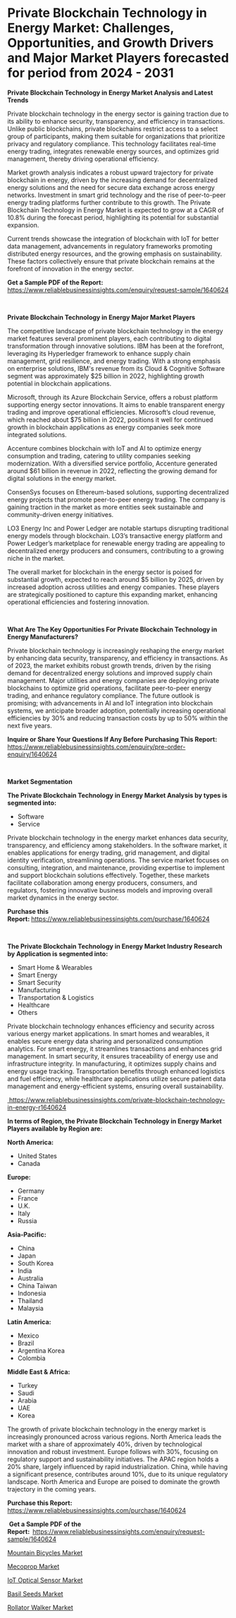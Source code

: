 <p><h1>Private Blockchain Technology in Energy Market: Challenges, Opportunities, and Growth Drivers and Major Market Players forecasted for period from 2024 - 2031</h1></p><p><strong>Private Blockchain Technology in Energy Market Analysis and Latest Trends</strong></p>
<p><p>Private blockchain technology in the energy sector is gaining traction due to its ability to enhance security, transparency, and efficiency in transactions. Unlike public blockchains, private blockchains restrict access to a select group of participants, making them suitable for organizations that prioritize privacy and regulatory compliance. This technology facilitates real-time energy trading, integrates renewable energy sources, and optimizes grid management, thereby driving operational efficiency.</p><p>Market growth analysis indicates a robust upward trajectory for private blockchain in energy, driven by the increasing demand for decentralized energy solutions and the need for secure data exchange across energy networks. Investment in smart grid technology and the rise of peer-to-peer energy trading platforms further contribute to this growth. The Private Blockchain Technology in Energy Market is expected to grow at a CAGR of 10.8% during the forecast period, highlighting its potential for substantial expansion. </p><p>Current trends showcase the integration of blockchain with IoT for better data management, advancements in regulatory frameworks promoting distributed energy resources, and the growing emphasis on sustainability. These factors collectively ensure that private blockchain remains at the forefront of innovation in the energy sector.</p></p>
<p><strong>Get a Sample PDF of the Report:&nbsp;</strong> <a href="https://www.reliablebusinessinsights.com/enquiry/request-sample/1640624?utm_campaign=115&utm_medium=2&utm_source=Github&utm_content=ia&utm_term=25092024&utm_id=private-blockchain-technology-in-energy">https://www.reliablebusinessinsights.com/enquiry/request-sample/1640624</a></p>
<p>&nbsp;</p>
<p><strong>Private Blockchain Technology in Energy Major Market Players</strong></p>
<p><p>The competitive landscape of private blockchain technology in the energy market features several prominent players, each contributing to digital transformation through innovative solutions. IBM has been at the forefront, leveraging its Hyperledger framework to enhance supply chain management, grid resilience, and energy trading. With a strong emphasis on enterprise solutions, IBM's revenue from its Cloud & Cognitive Software segment was approximately $25 billion in 2022, highlighting growth potential in blockchain applications.</p><p>Microsoft, through its Azure Blockchain Service, offers a robust platform supporting energy sector innovations. It aims to enable transparent energy trading and improve operational efficiencies. Microsoft’s cloud revenue, which reached about $75 billion in 2022, positions it well for continued growth in blockchain applications as energy companies seek more integrated solutions.</p><p>Accenture combines blockchain with IoT and AI to optimize energy consumption and trading, catering to utility companies seeking modernization. With a diversified service portfolio, Accenture generated around $61 billion in revenue in 2022, reflecting the growing demand for digital solutions in the energy market.</p><p>ConsenSys focuses on Ethereum-based solutions, supporting decentralized energy projects that promote peer-to-peer energy trading. The company is gaining traction in the market as more entities seek sustainable and community-driven energy initiatives.</p><p>LO3 Energy Inc and Power Ledger are notable startups disrupting traditional energy models through blockchain. LO3’s transactive energy platform and Power Ledger’s marketplace for renewable energy trading are appealing to decentralized energy producers and consumers, contributing to a growing niche in the market.</p><p>The overall market for blockchain in the energy sector is poised for substantial growth, expected to reach around $5 billion by 2025, driven by increased adoption across utilities and energy companies. These players are strategically positioned to capture this expanding market, enhancing operational efficiencies and fostering innovation.</p></p>
<p>&nbsp;</p>
<p><strong>What Are The Key Opportunities For Private Blockchain Technology in Energy Manufacturers?</strong></p>
<p><p>Private blockchain technology is increasingly reshaping the energy market by enhancing data security, transparency, and efficiency in transactions. As of 2023, the market exhibits robust growth trends, driven by the rising demand for decentralized energy solutions and improved supply chain management. Major utilities and energy companies are deploying private blockchains to optimize grid operations, facilitate peer-to-peer energy trading, and enhance regulatory compliance. The future outlook is promising; with advancements in AI and IoT integration into blockchain systems, we anticipate broader adoption, potentially increasing operational efficiencies by 30% and reducing transaction costs by up to 50% within the next five years.</p></p>
<p><strong>Inquire or Share Your Questions If Any Before Purchasing This Report:</strong> <a href="https://www.reliablebusinessinsights.com/enquiry/pre-order-enquiry/1640624?utm_campaign=115&utm_medium=2&utm_source=Github&utm_content=ia&utm_term=25092024&utm_id=private-blockchain-technology-in-energy">https://www.reliablebusinessinsights.com/enquiry/pre-order-enquiry/1640624</a></p>
<p>&nbsp;</p>
<p><strong>Market Segmentation</strong></p>
<p><strong>The Private Blockchain Technology in Energy Market Analysis by types is segmented into:</strong></p>
<p><ul><li>Software</li><li>Service</li></ul></p>
<p><p>Private blockchain technology in the energy market enhances data security, transparency, and efficiency among stakeholders. In the software market, it enables applications for energy trading, grid management, and digital identity verification, streamlining operations. The service market focuses on consulting, integration, and maintenance, providing expertise to implement and support blockchain solutions effectively. Together, these markets facilitate collaboration among energy producers, consumers, and regulators, fostering innovative business models and improving overall market dynamics in the energy sector.</p></p>
<p><strong>Purchase this Report:&nbsp;</strong><a href="https://www.reliablebusinessinsights.com/purchase/1640624?utm_campaign=115&utm_medium=2&utm_source=Github&utm_content=ia&utm_term=25092024&utm_id=private-blockchain-technology-in-energy">https://www.reliablebusinessinsights.com/purchase/1640624</a></p>
<p>&nbsp;</p>
<p><strong>The Private Blockchain Technology in Energy Market Industry Research by Application is segmented into:</strong></p>
<p><ul><li>Smart Home & Wearables</li><li>Smart Energy</li><li>Smart Security</li><li>Manufacturing</li><li>Transportation & Logistics</li><li>Healthcare</li><li>Others</li></ul></p>
<p><p>Private blockchain technology enhances efficiency and security across various energy market applications. In smart homes and wearables, it enables secure energy data sharing and personalized consumption analytics. For smart energy, it streamlines transactions and enhances grid management. In smart security, it ensures traceability of energy use and infrastructure integrity. In manufacturing, it optimizes supply chains and energy usage tracking. Transportation benefits through enhanced logistics and fuel efficiency, while healthcare applications utilize secure patient data management and energy-efficient systems, ensuring overall sustainability.</p></p>
<p><a href="https://www.reliablebusinessinsights.com/private-blockchain-technology-in-energy-r1640624?utm_campaign=115&utm_medium=2&utm_source=Github&utm_content=ia&utm_term=25092024&utm_id=private-blockchain-technology-in-energy">&nbsp;https://www.reliablebusinessinsights.com/private-blockchain-technology-in-energy-r1640624</a></p>
<p><strong>In terms of Region, the Private Blockchain Technology in Energy Market Players available by Region are:</strong></p>
<p>
    <p> <strong> North America: </strong>
        <ul>
            <li>United States</li>
            <li>Canada</li>
        </ul>
        </p> 
    <p> <strong> Europe: </strong>
        <ul>
            <li>Germany</li>
            <li>France</li>
            <li>U.K.</li>
            <li>Italy</li>
            <li>Russia</li>
        </ul>
        </p> 
    <p> <strong> Asia-Pacific: </strong>
        <ul>
            <li>China</li>
            <li>Japan</li>
            <li>South Korea</li>
            <li>India</li>
            <li>Australia</li>
            <li>China Taiwan</li>
            <li>Indonesia</li>
            <li>Thailand</li>
            <li>Malaysia</li>
        </ul>
        </p> 
    <p> <strong> Latin America: </strong>
        <ul>
            <li>Mexico</li>
            <li>Brazil</li>
            <li>Argentina Korea</li>
            <li>Colombia</li>
        </ul>
        </p> 
    <p> <strong> Middle East & Africa: </strong>
        <ul>
            <li>Turkey</li>
            <li>Saudi</li>
            <li>Arabia</li>
            <li>UAE</li>
            <li>Korea</li>
        </ul>
    </p>
    </p>
<p><p>The growth of private blockchain technology in the energy market is increasingly pronounced across various regions. North America leads the market with a share of approximately 40%, driven by technological innovation and robust investment. Europe follows with 30%, focusing on regulatory support and sustainability initiatives. The APAC region holds a 20% share, largely influenced by rapid industrialization. China, while having a significant presence, contributes around 10%, due to its unique regulatory landscape. North America and Europe are poised to dominate the growth trajectory in the coming years.</p></p>
<p><strong>Purchase this Report: </strong><a href="https://www.reliablebusinessinsights.com/purchase/1640624?utm_campaign=115&utm_medium=2&utm_source=Github&utm_content=ia&utm_term=25092024&utm_id=private-blockchain-technology-in-energy">https://www.reliablebusinessinsights.com/purchase/1640624</a></p>
<p>&nbsp;<strong>Get a Sample PDF of the Report:&nbsp;&nbsp;</strong><a href="https://www.reliablebusinessinsights.com/enquiry/request-sample/1640624?utm_campaign=115&utm_medium=2&utm_source=Github&utm_content=ia&utm_term=25092024&utm_id=private-blockchain-technology-in-energy">https://www.reliablebusinessinsights.com/enquiry/request-sample/1640624</a></p>
<p><strong></strong></p>
<p><p><a href="https://issuu.com/reportprime-2/docs/mountain-bicycles-market-size-2030._affbbdfcfe6152?utm_campaign=115&utm_medium=2&utm_source=Github&utm_content=ia&utm_term=25092024&utm_id=private-blockchain-technology-in-energy">Mountain Bicycles Market</a></p><p><a href="https://www.linkedin.com/pulse/global-mecoprop-market-size-trends-analysis-regional-outlook-wam1f?utm_campaign=115&utm_medium=2&utm_source=Github&utm_content=ia&utm_term=25092024&utm_id=private-blockchain-technology-in-energy">Mecoprop Market</a></p><p><a href="https://github.com/BesaLoshi2000/Market-Research-Report-List-1/blob/main/iot-optical-sensor-market.md?utm_campaign=115&utm_medium=2&utm_source=Github&utm_content=ia&utm_term=25092024&utm_id=private-blockchain-technology-in-energy">IoT Optical Sensor Market</a></p><p><a href="https://www.linkedin.com/pulse/basil-seeds-market-trends-regional-insights-forecasted-period-3noxf?utm_campaign=115&utm_medium=2&utm_source=Github&utm_content=ia&utm_term=25092024&utm_id=private-blockchain-technology-in-energy">Basil Seeds Market</a></p><p><a href="https://issuu.com/reportprime-2/docs/rollator-walker-market-size-2030.pp_30098997aef82f?utm_campaign=115&utm_medium=2&utm_source=Github&utm_content=ia&utm_term=25092024&utm_id=private-blockchain-technology-in-energy">Rollator Walker Market</a></p></p>